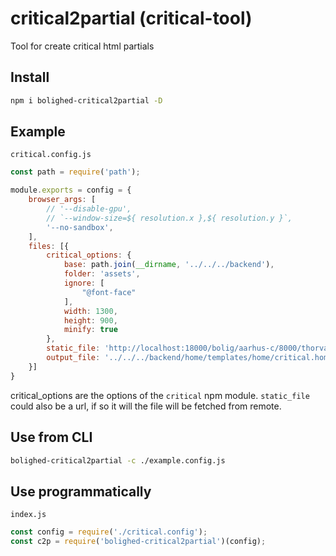 # critical2partial (critical-tool)

Tool for create critical html partials

## Install

```sh
npm i bolighed-critical2partial -D
```

## Example

`critical.config.js`
```js
const path = require('path');

module.exports = config = {
    browser_args: [
        // '--disable-gpu',
        // `--window-size=${ resolution.x },${ resolution.y }`,
        '--no-sandbox',
    ],
    files: [{
        critical_options: {
            base: path.join(__dirname, '../../../backend'),
            folder: 'assets',
            ignore: [
                "@font-face"
            ],
            width: 1300,
            height: 900,
            minify: true
        },
        static_file: 'http://localhost:18000/bolig/aarhus-c/8000/thorvaldsensgade/1/1/th/sundhed',
        output_file: '../../../backend/home/templates/home/critical.home.html'
    }]
}
```
critical_options are the options of the `critical` npm module. `static_file` could also be a url, if so it will the file will be fetched from remote.

## Use from CLI

```sh
bolighed-critical2partial -c ./example.config.js 
```

## Use programmatically 

`index.js`
```js
const config = require('./critical.config');
const c2p = require('bolighed-critical2partial')(config);
```